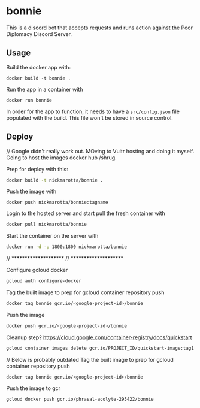# bonnie

This is a discord bot that accepts requests and runs action against the 
Poor Diplomacy Discord Server. 

## Usage 
Build the docker app with:
```shell
docker build -t bonnie .
```

Run the app in a container with 
```shell
docker run bonnie
```

In order for the app to function, it needs to have a `src/config.json` file populated with the build. This file won't be stored in source control. 

## Deploy 

// Google didn't really work out. MOving to Vultr hosting and doing it myself. Going to host the images docker hub /shrug. 

Prep for deploy with this: 
```sh
docker build -t nickmarotta/bonnie .
```

Push the image with 
```shell
docker push nickmarotta/bonnie:tagname
```

Login to the hosted server and start pull the fresh container with 
```sh
docker pull nickmarotta/bonnie
```

Start the container on the server with 
```sh
docker run -d -p 1800:1800 nickmarotta/bonnie
```


// ********************
// ********************

Configure gcloud docker 
```sh
gcloud auth configure-docker
```

Tag the built image to prep for gcloud container repository push
```sh
docker tag bonnie gcr.io/<google-project-id>/bonnie
```

Push the image 
```sh
docker push gcr.io/<google-project-id>/bonnie
```

Cleanup step? https://cloud.google.com/container-registry/docs/quickstart
```sh
gcloud container images delete gcr.io/PROJECT_ID/quickstart-image:tag1 --force-delete-tags
```

// Below is probably outdated 
Tag the built image to prep for gcloud container repository push
```shell
docker tag bonnie gcr.io/<google-project-id>/bonnie
```

Push the image to gcr 
```shell
gcloud docker push gcr.io/phrasal-acolyte-295422/bonnie
```
